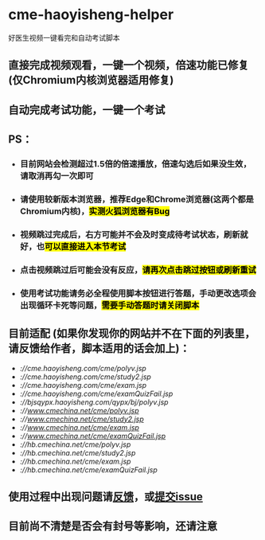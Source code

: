 # cme-haoyisheng-helper
 好医生视频一键看完和自动考试脚本
 

## 直接完成视频观看，一键一个视频，倍速功能已修复(仅Chromium内核浏览器适用修复)

## 自动完成考试功能，一键一个考试

## PS：
* ### 目前网站会检测超过1.5倍的倍速播放，倍速勾选后如果没生效，请取消再勾一次即可
* ### 请使用较新版本浏览器，推荐Edge和Chrome浏览器(这两个都是Chromium内核)，<mark>实测火狐浏览器有Bug</mark>
* ### 视频跳过完成后，右方可能并不会及时变成待考试状态，刷新就好，也<mark>可以直接进入本节考试</mark>
* ### 点击视频跳过后可能会没有反应，<mark>请再次点击跳过按钮或刷新重试</mark>
* ### 使用考试功能请务必全程使用脚本按钮进行答题，手动更改选项会出现循环卡死等问题，<mark>需要手动答题时请关闭脚本</mark>

## 目前适配 (如果你发现你的网站并不在下面的列表里，请反馈给作者，脚本适用的话会加上)：
+ *://cme.haoyisheng.com/cme/polyv.jsp*
+ *://cme.haoyisheng.com/cme/study2.jsp*
+ *://cme.haoyisheng.com/cme/exam.jsp*
+ *://cme.haoyisheng.com/cme/examQuizFail.jsp*
+ *://bjsqypx.haoyisheng.com/qypx/bj/polyv.jsp*
+ *://www.cmechina.net/cme/polyv.jsp*
+ *://www.cmechina.net/cme/study2.jsp*
+ *://www.cmechina.net/cme/exam.jsp*
+ *://www.cmechina.net/cme/examQuizFail.jsp*
+ *://hb.cmechina.net/cme/polyv.jsp*
+ *://hb.cmechina.net/cme/study2.jsp*
+ *://hb.cmechina.net/cme/exam.jsp*
+ *://hb.cmechina.net/cme/examQuizFail.jsp*

## 使用过程中出现问题请[反馈](https://greasyfork.org/zh-CN/scripts/452555-%E5%A5%BD%E5%8C%BB%E7%94%9F-%E8%A7%86%E9%A2%91%E4%B8%80%E9%94%AE%E5%88%B0%E5%BA%95%E4%B8%8E%E8%87%AA%E5%8A%A8%E7%AD%94%E9%A2%98/feedback)，或[提交issue](https://github.com/lim-kim930/cme-haoyisheng-helper/issues)

## 目前尚不清楚是否会有封号等影响，还请注意

